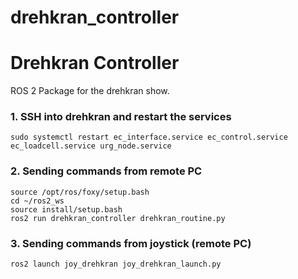 # drehkran_controller

# Drehkran Controller
ROS 2 Package for the drehkran show.

### 1. SSH into drehkran and restart the services

    sudo systemctl restart ec_interface.service ec_control.service ec_loadcell.service urg_node.service

### 2. Sending commands from remote PC
    
    source /opt/ros/foxy/setup.bash
    cd ~/ros2_ws
    source install/setup.bash
    ros2 run drehkran_controller drehkran_routine.py 
    
### 3. Sending commands from joystick (remote PC)

    ros2 launch joy_drehkran joy_drehkran_launch.py 
